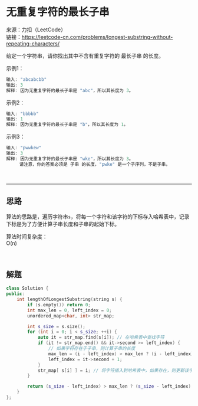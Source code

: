 # 无重复字符的最长子串

来源：力扣（LeetCode）  
链接：<https://leetcode-cn.com/problems/longest-substring-without-repeating-characters/>

给定一个字符串，请你找出其中不含有重复字符的 最长子串 的长度。

示例1：

``` c++
输入: "abcabcbb"
输出: 3
解释: 因为无重复字符的最长子串是 "abc"，所以其长度为 3。
```

示例2：

``` c++
输入: "bbbbb"
输出: 1
解释: 因为无重复字符的最长子串是 "b"，所以其长度为 1。
```

示例3：

``` c++
输入: "pwwkew"
输出: 3
解释: 因为无重复字符的最长子串是 "wke"，所以其长度为 3。
     请注意，你的答案必须是 子串 的长度，"pwke" 是一个子序列，不是子串。
```

</br>

---

## 思路

算法的思路是，遍历字符串`s`，将每一个字符和该字符的下标存入哈希表中，记录下标是为了方便计算子串长度和子串的起始下标。

算法时间复杂度：  
O(n)

</br>

## 解题

``` c++
class Solution {
public:
    int lengthOfLongestSubstring(string s) {
        if (s.empty()) return 0;
        int max_len = 0, left_index = 0;
        unordered_map<char, int> str_map;

        int s_size = s.size();
        for (int i = 0; i < s_size; ++i) {
            auto it = str_map.find(s[i]); // 在哈希表中查找字符
            if (it != str_map.end() && it->second >= left_index) {
                // 如果字符存在于子串，则计算子串的长度
                max_len = (i - left_index) > max_len ? (i - left_index) : max_len;
                left_index = it->second + 1;
            }
            str_map[ s[i] ] = i; // 将字符插入到哈希表中，如果存在，则更新该字符的下标
        }

        return (s_size - left_index) > max_len ? (s_size - left_index) : max_len;
    }
};
```
